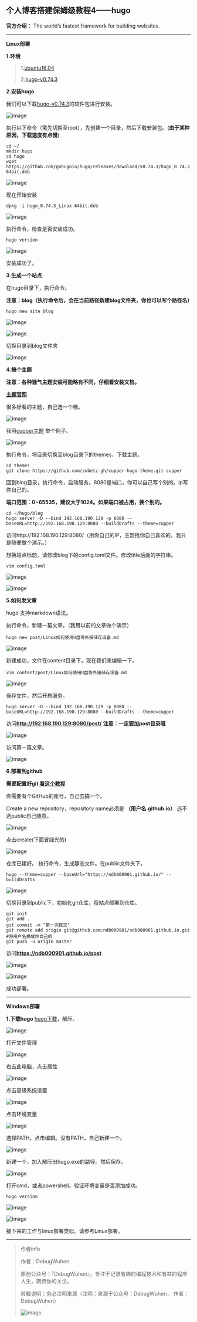
## 个人博客搭建保姆级教程4——hugo

**官方介绍：** The world’s fastest framework for building websites.
****

**Linux部署**

**1.环境**
>1.[ubuntu16.04](https://blog.csdn.net/qq_43938052/article/details/107326122)
>
>2.[hugo-v0.74.3](https://github.com/gohugoio/hugo/releases/tag/v0.74.3)

**2.安装hugo**

我们可以下载[hugo-v0.74.3](https://github.com/gohugoio/hugo/releases/tag/v0.74.3)的软件包进行安装。

![image](https://user-images.githubusercontent.com/48900845/112759571-2d69d680-9026-11eb-97ca-aeebd7d72d9d.png)

执行以下命令（需先切换至root），先创建一个目录，然后下载安装包。(**由于某种原因，下载速度有点慢**)

```
cd ~/
mkdir hugo 
cd hugo
wget https://github.com/gohugoio/hugo/releases/download/v0.74.3/hugo_0.74.3_Linux-64bit.deb
```

![image](https://user-images.githubusercontent.com/48900845/112759579-38bd0200-9026-11eb-8366-077ce1c42ab4.png)

现在开始安装
```
dpkg -i hugo_0.74.3_Linux-64bit.deb
```

![image](https://user-images.githubusercontent.com/48900845/112759587-41153d00-9026-11eb-9448-0dca9340ded8.png)

执行命令，检查是否安装成功。
```
hugo version
```

![image](https://user-images.githubusercontent.com/48900845/112759595-483c4b00-9026-11eb-9655-e301c9ac6cf1.png)

安装成功了。

**3.生成一个站点**

在hugo目录下，执行命令。

**注意：blog（执行命令后，会在当前路径新建blog文件夹，你也可以写个路径名）**

```
hugo new site blog

```

![image](https://user-images.githubusercontent.com/48900845/112759607-57bb9400-9026-11eb-8456-202abcdd1fed.png)

![image](https://user-images.githubusercontent.com/48900845/112759612-5c804800-9026-11eb-820f-acc1babb536c.png)


切换目录到blog文件夹

![image](https://user-images.githubusercontent.com/48900845/112759618-630ebf80-9026-11eb-8a69-0ccf0a0c5ad5.png)

**4.搞个主题**

**注意：各种骚气主题安装可能略有不同，仔细看安装文档。**

**[主题官网](https://themes.gohugo.io/)** 

很多好看的主题，自己选一个哦。

![image](https://user-images.githubusercontent.com/48900845/112759628-728e0880-9026-11eb-8db9-affc217e02ad.png)


我用[cupper主题](https://themes.gohugo.io/cupper-hugo-theme/) 举个例子。

![image](https://user-images.githubusercontent.com/48900845/112759633-7b7eda00-9026-11eb-908e-a739fc992be8.png)



执行命令，将目录切换至blog目录下的themes，下载主题。
```
cd themes
git clone https://github.com/zwbetz-gh/cupper-hugo-theme.git cupper
```

回到blog目录，执行命令，启动服务。8080是端口，你可以自己写个别的。ip写你自己的。

**端口范围：0~65535，建议大于1024。如果端口被占用，换个别的。**
```
cd ~/hugo/blog
hugo server -D --bind 192.168.190.129 -p 8080 --baseURL=http://192.168.190.129:8080 --buildDrafts --theme=cupper

```
访问http://192.168.190.129:8080/（用你自己的IP，主题找你自己喜欢的，我只是随便做个演示。）



想换站点标题，请修改blog下的config.toml文件。修改title后面的字符串。
```
vim config.toml
```

![image](https://user-images.githubusercontent.com/48900845/112759647-8fc2d700-9026-11eb-9f17-e9dd8927a581.png)

![image](https://user-images.githubusercontent.com/48900845/112759649-92bdc780-9026-11eb-8949-2c77ede8025d.png)

**5.如何发文章**

hugo 支持markdown语法。

执行命令，新建一篇文章。（我用以前的文章做个演示）
```
hugo new post/Linux如何使用U盘等外接储存设备.md
```

![image](https://user-images.githubusercontent.com/48900845/112759661-a0734d00-9026-11eb-930a-daaa005ab1cf.png)

新建成功，文件在content目录下，现在我们来编辑一下。
```
vim content/post/Linux如何使用U盘等外接储存设备.md
```

![image](https://user-images.githubusercontent.com/48900845/112759670-a79a5b00-9026-11eb-91cf-d8bf2bd3ac65.png)

保存文件，然后开启服务。
```
hugo server -D --bind 192.168.190.129 -p 8080 --baseURL=http://192.168.190.129:8080 --buildDrafts --theme=cupper
```

访问**http://192.168.190.129:8080/post/**
**注意：一定要加post目录哦**

![image](https://user-images.githubusercontent.com/48900845/112759691-bed94880-9026-11eb-817c-ee0cf8dc1187.png)

访问第一篇文章。

![image](https://user-images.githubusercontent.com/48900845/112759699-c567c000-9026-11eb-892c-bb5a17ee9544.png)


**6.部署到github**

**需要配置好git [看这个教程](https://blog.csdn.net/qq_43938052/article/details/106485840)**

你需要有个GitHub的账号，自己去搞一个。

Create a new repository，repository name必须是 **（用户名.github.io）**  选不选public自己随意。 

![image](https://user-images.githubusercontent.com/48900845/112759711-d3b5dc00-9026-11eb-9333-ee0ef081fb5c.png)

点击create(下面冒绿光的)

![image](https://user-images.githubusercontent.com/48900845/112759717-dadcea00-9026-11eb-85ab-0ee2de719e8d.png)

仓库已建好。
执行命令，生成静态文件。在public文件夹下。
```
hugo --theme=cupper --baseUrl="https://ndb000901.github.io/" --buildDrafts
```

![image](https://user-images.githubusercontent.com/48900845/112759725-e3cdbb80-9026-11eb-966f-ea17b008dcdf.png)

切换目录到public下，初始化git仓库，将站点部署到仓库。
```
git init
git add .
git commit -m "第一次提交"
git remote add origin git@github.com:ndb000901/ndb000901.github.io.git #将用户名换成你自己的
git push -u origin master
```
访问**https://ndb000901.github.io/post**

![image](https://user-images.githubusercontent.com/48900845/112759738-f1834100-9026-11eb-94b9-da2f76eae921.png)

![image](https://user-images.githubusercontent.com/48900845/112759743-f647f500-9026-11eb-8247-582a76cdec5a.png)

成功部署。
****

**Windows部署**

**1.下载hugo**
[hugo下载](https://github.com/gohugoio/hugo/releases/tag/v0.74.3)，解压。

![image](https://user-images.githubusercontent.com/48900845/112759748-0233b700-9027-11eb-91a6-9040ecaa2cb0.png)

打开文件管理

![image](https://user-images.githubusercontent.com/48900845/112759755-0a8bf200-9027-11eb-96ec-943c4aeb2ae2.png)

右击此电脑，点击属性

![image](https://user-images.githubusercontent.com/48900845/112759761-1081d300-9027-11eb-8578-dd1cc1213a75.png)

点击高级系统设置

![image](https://user-images.githubusercontent.com/48900845/112759765-17a8e100-9027-11eb-8edc-ba4ad9329dde.png)

点击环境变量

![image](https://user-images.githubusercontent.com/48900845/112759773-1e375880-9027-11eb-96ee-944ae0899ad9.png)

选择PATH，点击编辑。没有PATH，自己新建一个。

![image](https://user-images.githubusercontent.com/48900845/112759781-268f9380-9027-11eb-9f43-5398f191fe8a.png)


新建一个，加入解压出hugo.exe的路径。然后保存。

![image](https://user-images.githubusercontent.com/48900845/112759790-2e4f3800-9027-11eb-9183-198d1dba7ae0.png)


打开cmd，或者powershell。验证环境变量是否添加成功。
```
hugo version
```

![image](https://user-images.githubusercontent.com/48900845/112759811-3f984480-9027-11eb-9d4f-fef59d3f12d5.png)

![image](https://user-images.githubusercontent.com/48900845/112759814-445cf880-9027-11eb-8e5d-b0607b8a8a74.png)


接下来的工作与linux部署类似。请参考Linux部署。

****



>作者info
>
>作者：DebugWuhen
>
>原创公众号：『DebugWuhen』，专注于记录有趣的编程技术和有益的程序人生，期待你的关注。
>
>转载说明：务必注明来源（注明：来源于公众号：DebugWuhen， 作者：DebugWuhen）
>
>![image](https://user-images.githubusercontent.com/48900845/112752163-3b0e6480-9004-11eb-899d-66ddef749c2b.png)






